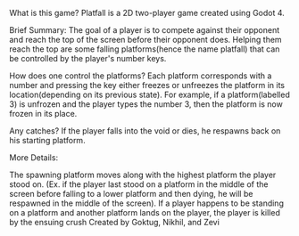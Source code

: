 What is this game? Platfall is a 2D two-player game created using Godot 4.

Brief Summary: The goal of a player is to compete against their opponent and reach the top of the screen before their opponent does. Helping them reach the top are some falling platforms(hence the name platfall) that can be controlled by the player's number keys.

How does one control the platforms? Each platform corresponds with a number and pressing the key either freezes or unfreezes the platform in its location(depending on its previous state). For example, if a platform(labelled 3) is unfrozen and the player types the number 3, then the platform is now frozen in its place.

Any catches? If the player falls into the void or dies, he respawns back on his starting platform.

More Details:

The spawning platform moves along with the highest platform the player stood on. (Ex. if the player last stood on a platform in the middle of the screen before falling to a lower platform and then dying, he will be respawned in the middle of the screen).
If a player happens to be standing on a platform and another platform lands on the player, the player is killed by the ensuing crush
Created by Goktug, Nikhil, and Zevi
